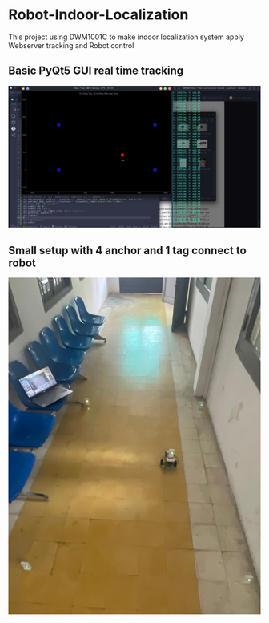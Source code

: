 # Robot-Indoor-Localization
This project using DWM1001C to make indoor localization system apply Webserver tracking and Robot control

## Basic PyQt5 GUI real time tracking
![DEMO](figure/app.jpg)
## Small setup with 4 anchor and 1 tag connect to robot 
![ROBOT](figure/robot.jpg)
